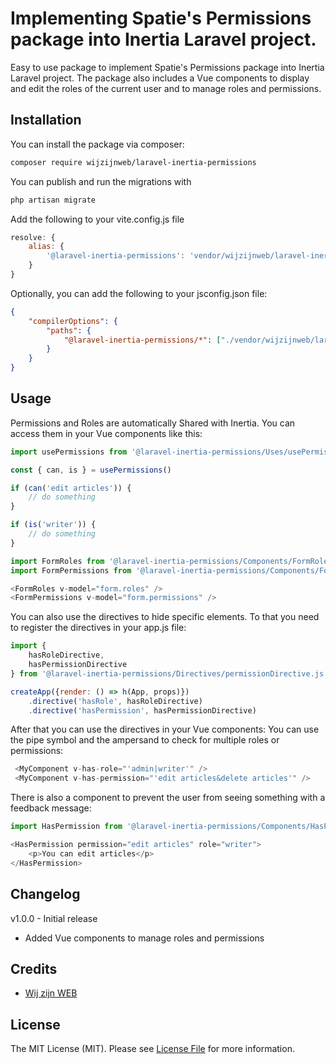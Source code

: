 # Implementing Spatie's Permissions package into Inertia Laravel project.

Easy to use package to implement Spatie's Permissions package into Inertia Laravel project. The package also includes 
a Vue components to display and edit the roles of the current user and to manage roles and permissions.

## Installation

You can install the package via composer:

```bash
composer require wijzijnweb/laravel-inertia-permissions
```

You can publish and run the migrations with

```bash
php artisan migrate
```

Add the following to your vite.config.js file
    
```js
resolve: {
    alias: {
        '@laravel-inertia-permissions': 'vendor/wijzijnweb/laravel-inertia-permissions/resources/js'
    }
}
```

Optionally, you can add the following to your jsconfig.json file:
```json
{
    "compilerOptions": {
        "paths": {
            "@laravel-inertia-permissions/*": ["./vendor/wijzijnweb/laravel-inertia-permissions/resources/js/*"]
        }
    }
}
```

[//]: # (Optionally, you can publish the views using)

[//]: # ()
[//]: # (```bash)

[//]: # (php artisan vendor:publish --tag=":package_slug-views")

[//]: # (```)

## Usage

Permissions and Roles are automatically Shared with Inertia. 
You can access them in your Vue components like this:

```js
import usePermissions from '@laravel-inertia-permissions/Uses/usePermissions.js';

const { can, is } = usePermissions()

if (can('edit articles')) {
    // do something
}

if (is('writer')) {
    // do something
}
```

```js
import FormRoles from '@laravel-inertia-permissions/Components/FormRoles.vue';
import FormPermissions from '@laravel-inertia-permissions/Components/FormPermissions.vue';

<FormRoles v-model="form.roles" />
<FormPermissions v-model="form.permissions" />
```

You can also use the directives to hide specific elements. To that you need to register the directives in your app.js file:
```js
import {
    hasRoleDirective,
    hasPermissionDirective
} from '@laravel-inertia-permissions/Directives/permissionDirective.js';

createApp({render: () => h(App, props)})
    .directive('hasRole', hasRoleDirective)
    .directive('hasPermission', hasPermissionDirective)
```

After that you can use the directives in your Vue components:
You can use the pipe symbol and the ampersand to check for multiple roles or permissions:

```js
 <MyComponent v-has-role="'admin|writer'" />
 <MyComponent v-has-permission="'edit articles&delete articles'" />
```

There is also a component to prevent the user from seeing something with a feedback message:

```js
import HasPermission from '@laravel-inertia-permissions/Components/HasPermission.vue';

<HasPermission permission="edit articles" role="writer">
    <p>You can edit articles</p>
</HasPermission>
```


## Changelog

v1.0.0 - Initial release
- Added Vue components to manage roles and permissions

## Credits

- [Wij zijn WEB](https://github.com/wijzijnweb)

## License

The MIT License (MIT). Please see [License File](LICENSE.md) for more information.

